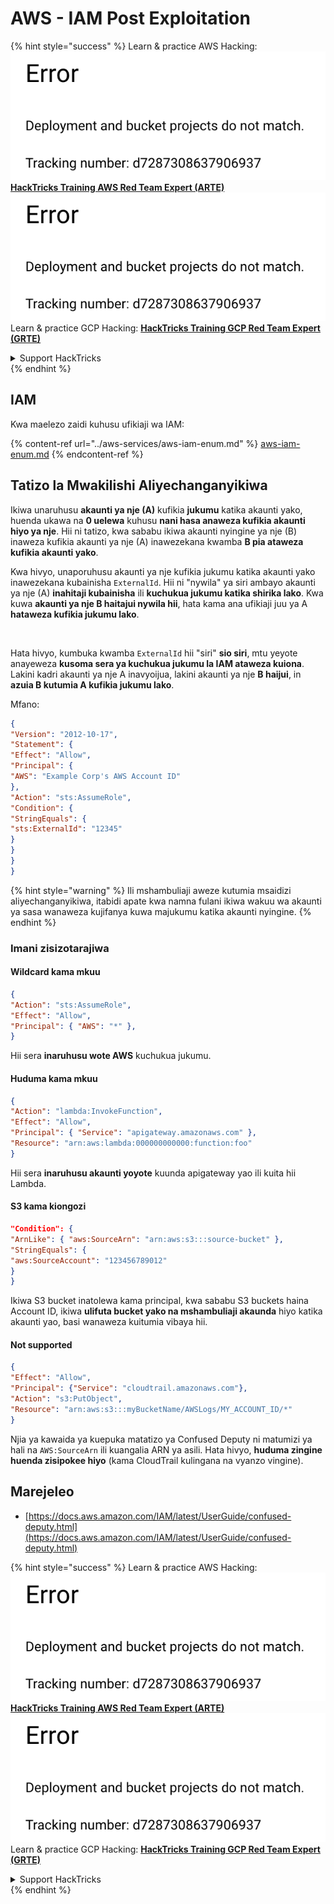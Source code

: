 # AWS - IAM Post Exploitation

{% hint style="success" %}
Learn & practice AWS Hacking:<img src="../../../.gitbook/assets/image (1) (1).png" alt="" data-size="line">[**HackTricks Training AWS Red Team Expert (ARTE)**](https://training.hacktricks.xyz/courses/arte)<img src="../../../.gitbook/assets/image (1) (1).png" alt="" data-size="line">\
Learn & practice GCP Hacking: <img src="../../../.gitbook/assets/image (2).png" alt="" data-size="line">[**HackTricks Training GCP Red Team Expert (GRTE)**<img src="../../../.gitbook/assets/image (2).png" alt="" data-size="line">](https://training.hacktricks.xyz/courses/grte)

<details>

<summary>Support HackTricks</summary>

* Check the [**subscription plans**](https://github.com/sponsors/carlospolop)!
* **Join the** 💬 [**Discord group**](https://discord.gg/hRep4RUj7f) or the [**telegram group**](https://t.me/peass) or **follow** us on **Twitter** 🐦 [**@hacktricks\_live**](https://twitter.com/hacktricks\_live)**.**
* **Share hacking tricks by submitting PRs to the** [**HackTricks**](https://github.com/carlospolop/hacktricks) and [**HackTricks Cloud**](https://github.com/carlospolop/hacktricks-cloud) github repos.

</details>
{% endhint %}

## IAM

Kwa maelezo zaidi kuhusu ufikiaji wa IAM:

{% content-ref url="../aws-services/aws-iam-enum.md" %}
[aws-iam-enum.md](../aws-services/aws-iam-enum.md)
{% endcontent-ref %}

## Tatizo la Mwakilishi Aliyechanganyikiwa

Ikiwa unaruhusu **akaunti ya nje (A)** kufikia **jukumu** katika akaunti yako, huenda ukawa na **0 uelewa** kuhusu **nani hasa anaweza kufikia akaunti hiyo ya nje**. Hii ni tatizo, kwa sababu ikiwa akaunti nyingine ya nje (B) inaweza kufikia akaunti ya nje (A) inawezekana kwamba **B pia ataweza kufikia akaunti yako**.

Kwa hivyo, unaporuhusu akaunti ya nje kufikia jukumu katika akaunti yako inawezekana kubainisha `ExternalId`. Hii ni "nywila" ya siri ambayo akaunti ya nje (A) **inahitaji kubainisha** ili **kuchukua jukumu katika shirika lako**. Kwa kuwa **akaunti ya nje B haitajui nywila hii**, hata kama ana ufikiaji juu ya A **hataweza kufikia jukumu lako**.

<figure><img src="../../../.gitbook/assets/image (95).png" alt=""><figcaption></figcaption></figure>

Hata hivyo, kumbuka kwamba `ExternalId` hii "siri" **sio siri**, mtu yeyote anayeweza **kusoma sera ya kuchukua jukumu la IAM ataweza kuiona**. Lakini kadri akaunti ya nje A inavyoijua, lakini akaunti ya nje **B haijui**, in **azuia B kutumia A kufikia jukumu lako**.

Mfano:
```json
{
"Version": "2012-10-17",
"Statement": {
"Effect": "Allow",
"Principal": {
"AWS": "Example Corp's AWS Account ID"
},
"Action": "sts:AssumeRole",
"Condition": {
"StringEquals": {
"sts:ExternalId": "12345"
}
}
}
}
```
{% hint style="warning" %}
Ili mshambuliaji aweze kutumia msaidizi aliyechanganyikiwa, itabidi apate kwa namna fulani ikiwa wakuu wa akaunti ya sasa wanaweza kujifanya kuwa majukumu katika akaunti nyingine.
{% endhint %}

### Imani zisizotarajiwa

#### Wildcard kama mkuu
```json
{
"Action": "sts:AssumeRole",
"Effect": "Allow",
"Principal": { "AWS": "*" },
}
```
Hii sera **inaruhusu wote AWS** kuchukua jukumu.

#### Huduma kama mkuu
```json
{
"Action": "lambda:InvokeFunction",
"Effect": "Allow",
"Principal": { "Service": "apigateway.amazonaws.com" },
"Resource": "arn:aws:lambda:000000000000:function:foo"
}
```
Hii sera **inaruhusu akaunti yoyote** kuunda apigateway yao ili kuita hii Lambda.

#### S3 kama kiongozi
```json
"Condition": {
"ArnLike": { "aws:SourceArn": "arn:aws:s3:::source-bucket" },
"StringEquals": {
"aws:SourceAccount": "123456789012"
}
}
```
Ikiwa S3 bucket inatolewa kama principal, kwa sababu S3 buckets haina Account ID, ikiwa **ulifuta bucket yako na mshambuliaji akaunda** hiyo katika akaunti yao, basi wanaweza kuitumia vibaya hii.

#### Not supported
```json
{
"Effect": "Allow",
"Principal": {"Service": "cloudtrail.amazonaws.com"},
"Action": "s3:PutObject",
"Resource": "arn:aws:s3:::myBucketName/AWSLogs/MY_ACCOUNT_ID/*"
}
```
Njia ya kawaida ya kuepuka matatizo ya Confused Deputy ni matumizi ya hali na `AWS:SourceArn` ili kuangalia ARN ya asili. Hata hivyo, **huduma zingine huenda zisipokee hiyo** (kama CloudTrail kulingana na vyanzo vingine).

## Marejeleo

* [https://docs.aws.amazon.com/IAM/latest/UserGuide/confused-deputy.html](https://docs.aws.amazon.com/IAM/latest/UserGuide/confused-deputy.html)

{% hint style="success" %}
Learn & practice AWS Hacking:<img src="../../../.gitbook/assets/image (1) (1).png" alt="" data-size="line">[**HackTricks Training AWS Red Team Expert (ARTE)**](https://training.hacktricks.xyz/courses/arte)<img src="../../../.gitbook/assets/image (1) (1).png" alt="" data-size="line">\
Learn & practice GCP Hacking: <img src="../../../.gitbook/assets/image (2).png" alt="" data-size="line">[**HackTricks Training GCP Red Team Expert (GRTE)**<img src="../../../.gitbook/assets/image (2).png" alt="" data-size="line">](https://training.hacktricks.xyz/courses/grte)

<details>

<summary>Support HackTricks</summary>

* Check the [**subscription plans**](https://github.com/sponsors/carlospolop)!
* **Join the** 💬 [**Discord group**](https://discord.gg/hRep4RUj7f) or the [**telegram group**](https://t.me/peass) or **follow** us on **Twitter** 🐦 [**@hacktricks\_live**](https://twitter.com/hacktricks\_live)**.**
* **Share hacking tricks by submitting PRs to the** [**HackTricks**](https://github.com/carlospolop/hacktricks) and [**HackTricks Cloud**](https://github.com/carlospolop/hacktricks-cloud) github repos.

</details>
{% endhint %}
